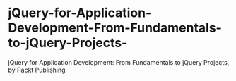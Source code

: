 


# jQuery-for-Application-Development-From-Fundamentals-to-jQuery-Projects-
jQuery for Application Development: From Fundamentals to jQuery Projects, by Packt Publishing
